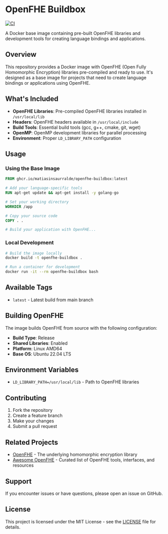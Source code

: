 # OpenFHE Buildbox

[![CI](https://github.com/matiasinsaurralde/openfhe-buildbox/actions/workflows/docker.yml/badge.svg)](https://github.com/matiasinsaurralde/openfhe-buildbox/actions/workflows/docker.yml)

A Docker base image containing pre-built OpenFHE libraries and development tools for creating language bindings and applications.

## Overview

This repository provides a Docker image with OpenFHE (Open Fully Homomorphic Encryption) libraries pre-compiled and ready to use. It's designed as a base image for projects that need to create language bindings or applications using OpenFHE.

## What's Included

- **OpenFHE Libraries**: Pre-compiled OpenFHE libraries installed in `/usr/local/lib`
- **Headers**: OpenFHE headers available in `/usr/local/include`
- **Build Tools**: Essential build tools (gcc, g++, cmake, git, wget)
- **OpenMP**: OpenMP development libraries for parallel processing
- **Environment**: Proper `LD_LIBRARY_PATH` configuration

## Usage

### Using the Base Image

```dockerfile
FROM ghcr.io/matiasinsaurralde/openfhe-buildbox:latest

# Add your language-specific tools
RUN apt-get update && apt-get install -y golang-go

# Set your working directory
WORKDIR /app

# Copy your source code
COPY . .

# Build your application with OpenFHE...
```

### Local Development

```bash
# Build the image locally
docker build -t openfhe-buildbox .

# Run a container for development
docker run -it --rm openfhe-buildbox bash
```

## Available Tags

- `latest` - Latest build from main branch

## Building OpenFHE

The image builds OpenFHE from source with the following configuration:
- **Build Type**: Release
- **Shared Libraries**: Enabled
- **Platform**: Linux AMD64
- **Base OS**: Ubuntu 22.04 LTS

## Environment Variables

- `LD_LIBRARY_PATH=/usr/local/lib` - Path to OpenFHE libraries

## Contributing

1. Fork the repository
2. Create a feature branch
3. Make your changes
4. Submit a pull request

## Related Projects

- [OpenFHE](https://github.com/openfheorg/openfhe-development) - The underlying homomorphic encryption library
- [Awesome OpenFHE](https://github.com/openfheorg/awesome-openfhe#openfhe-software-interfaces) - Curated list of OpenFHE tools, interfaces, and resources

## Support

If you encounter issues or have questions, please open an issue on GitHub.

## License

This project is licensed under the MIT License - see the [LICENSE](LICENSE) file for details.
